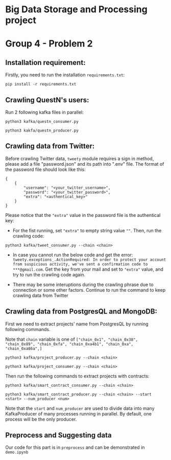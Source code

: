 # Big Data Storage and Processing project

# Group 4 - Problem 2

## Installation requirement:

Firstly, you need to run the installation `requirements.txt`:

```
pip install -r requirements.txt
```

## Crawling QuestN's users:

Run 2 following kafka files in parallel:

```
python3 kafka/questn_consumer.py
```

```
python3 kakfa/questn_producer.py
```

## Crawling data from Twitter:

Before crawling Twitter data, `tweety` module requires a sign in method, please add a file "password.json" and its path into ".env" file. The format of the password file should look like this:

```
{
    {
        "username": "<your_twitter_username>",
        "password": "<your_twitter_password>",
        "extra": "<authentical_key>"
    }
}
```

Please notice that the `"extra"` value in the password file is the authentical key:

-   For the fist running, set `"extra"` to empty string value `""`.
    Then, run the crawling code:

```
python3 kafka/tweet_consumer.py --chain <chain>
```

-   In case you cannot run the below code and get the error:
    `tweety.exceptions_.ActionRequired: In order to protect your account from suspicious activity, we've sent a confirmation code to ***@gmail.com`.
    Get the key from your mail and set to `"extra"` value, and try to run the crawling code again.

-   There may be some interuptions during the crawling phrase due to connection or some other factors. Continue to run the command to keep crawling data from Twitter

## Crawling data from PostgresQL and MongoDB:

First we need to extract projects' name from PostgresQL by running following commands.

Note that `chain` variable is one of `["chain_0x1", "chain_0x38", "chain_0x89", "chain_0xfa", "chain_0xa4b1", "chain_0xa", "chain_0xa86a",]`

```
python3 kafka/project_producer.py --chain <chain>
```

```
python3 kafka/project_consumer.py --chain <chain>
```

Then run the following commands to extract projects with contracts:

```
python3 kafka/smart_contract_consumer.py --chain <chain>
```

```
python3 kafka/smart_contract_producer.py --chain <chain> --start <start> --num_producer <num>
```

Note that the `start` and `num_producer` are used to divide data into many KafkaProducer of many processes running in parallel. By default, one process will be the only producer.

## Preprocess and Suggesting data

Our code for this part is in `preprocess` and can be demonstrated in `demo.ipynb`